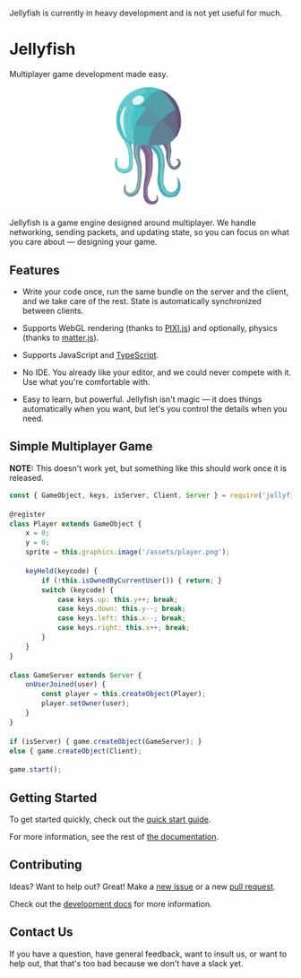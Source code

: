 Jellyfish is currently in heavy development
and is not yet useful for much.

# Jellyfish

Multiplayer game development made easy.

<div align="center">
    <img src="./docs/assets/jellyfish.png" width=150 />
</div>

Jellyfish is a game engine designed around multiplayer.
We handle networking, sending packets, and updating state,
so you can focus on what you care about —
designing your game.

## Features

- Write your code once,
run the same bundle on the server and the client,
and we take care of the rest.
State is automatically synchronized between clients.

- Supports WebGL rendering
(thanks to [PIXI.js](https://www.pixijs.com/))
and optionally, physics
(thanks to [matter.js](https://brm.io/matter-js/)).

- Supports JavaScript and [TypeScript](https://www.typescriptlang.org/).

- No IDE. You already like your editor,
and we could never compete with it.
Use what you're comfortable with.

- Easy to learn, but powerful.
Jellyfish isn't magic
— it does things automatically when you want,
but let's you control the details when you need.

## Simple Multiplayer Game

**NOTE:**
This doesn't work yet,
but something like this should work
once it is released.

```js
const { GameObject, keys, isServer, Client, Server } = require('jellyfish');

@register
class Player extends GameObject {
    x = 0;
    y = 0;
    sprite = this.graphics.image('/assets/player.png');

    keyHeld(keycode) {
        if (!this.isOwnedByCurrentUser()) { return; }
        switch (keycode) {
            case keys.up: this.y++; break;
            case keys.down: this.y--; break;
            case keys.left: this.x--; break;
            case keys.right: this.x++; break;
        }
    }
}

class GameServer extends Server {
    onUserJoined(user) {
        const player = this.createObject(Player);
        player.setOwner(user);
    }
}

if (isServer) { game.createObject(GameServer); }
else { game.createObject(Client);

game.start();
```

## Getting Started

To get started quickly, check out the [quick start guide](./docs/use/articles/quick-start.md).

For more information,
see the rest of [the documentation](./docs/use/use.md).

## Contributing

Ideas? Want to help out? Great!
Make a [new issue](https://github.com/NicholasThrom/jellyfishjs/issues)
or a new [pull request](https://github.com/NicholasThrom/jellyfishjs/pulls).

Check out the [development docs](./docs/development)
for more information.

## Contact Us

If you have a question,
have general feedback,
want to insult us,
or want to help out,
that that's too bad because we don't have a slack yet.
